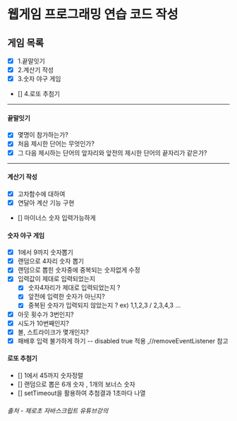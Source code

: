 # 웹게임 프로그래밍 연습 코드 작성

## 게임 목록

- [x] 1.끝말잇기
- [x] 2.계산기 작성
- [x] 3.숫자 야구 게임
- [] 4.로또 추첨기

---

#### 끝말잇기

- [x] 몇명이 참가하는가?
- [x] 처음 제시한 단어는 무엇인가?
- [x] 그 다음 제시하는 단어의 앞자리와 앞전의 제시한 단어의 끝자리가 같은가?

---

#### 계산기 작성

- [x] 고차함수에 대하여
- [x] 연달아 계산 기능 구현
- [] 마이너스 숫자 입력가능하게

#### 숫자 야구 게임

- [x] 1에서 9까지 숫자뽑기
- [x] 랜덤으로 4자리 숫자 뽑기
- [x] 랜덤으로 뽑힌 숫자중에 중복되는 숫자없게 수정
- [x] 입력값이 제대로 입력되었는지
  - [x] 숫자4자리가 제대로 입력되었는지 ?
  - [x] 앞전에 입력한 숫자가 아닌지?
  - [x] 중복된 숫자가 입력되지 않았는지 ? ex) 1,1,2,3 / 2,3,4,3 ...
- [x] 아웃 횟수가 3번인지?
- [x] 시도가 10번째인지?
- [x] 볼, 스트라이크가 몇개인지?
- [x] 패배후 입력 불가하게 하기 -- disabled true 적용 ,//removeEventListener 참고

#### 로또 추첨기

- [] 1에서 45까지 숫자정렬
- [] 랜덤으로 뽑은 6개 숫자 , 1개의 보너스 숫자
- [] setTimeout을 활용하여 추첨결과 1초마다 나열

###### 출처 - 제로초 자바스크립트 유튜브강의
